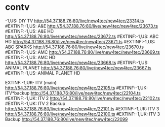 # contv
-1,US: DIY TV
http://54.37.188.76:80/live/new4tec/new4tec/23314.ts
#EXTINF:-1,US: A&E
http://54.37.188.76:80/live/new4tec/new4tec/23673.ts
#EXTINF:-1,US: A&E HD
http://54.37.188.76:80/live/new4tec/new4tec/23672.ts
#EXTINF:-1,US: ABC HD
http://54.37.188.76:80/live/new4tec/new4tec/23671.ts
#EXTINF:-1,US: ABC SPARKS
http://54.37.188.76:80/live/new4tec/new4tec/23670.ts
#EXTINF:-1,US: AMC
http://54.37.188.76:80/live/new4tec/new4tec/23669.ts
#EXTINF:-1,US: AMC HD
http://54.37.188.76:80/live/new4tec/new4tec/23668.ts
#EXTINF:-1,US: ANIMAL PLANET
http://54.37.188.76:80/live/new4tec/new4tec/23667.ts
#EXTINF:-1,US: ANIMAL PLANET HD

EXTINF:-1,UK- ITV (main)
http://54.37.188.76:80/live/new4tec/new4tec/22105.ts
#EXTINF:-1,UK: ITV*backup
http://54.37.188.76:80/live/new4tec/new4tec/22104.ts
#EXTINF:-1,UK: ITV 2
http://54.37.188.76:80/live/new4tec/new4tec/22102.ts
#EXTINF:-1,UK: ITV 2 Backup
http://54.37.188.76:80/live/new4tec/new4tec/22101.ts
#EXTINF:-1,UK: ITV 3
http://54.37.188.76:80/live/new4tec/new4tec/22100.ts
#EXTINF:-1,UK: ITV 3 Backup
http://54.37.188.76:80/live/new4tec/new4tec/22099
